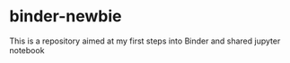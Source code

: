 # binder-newbie
This is a repository aimed at my first steps into Binder and shared jupyter notebook
